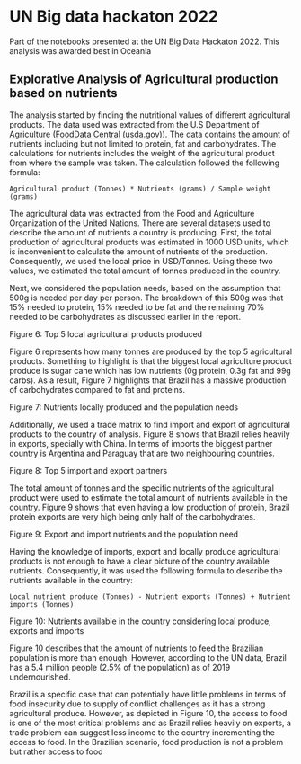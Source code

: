 # UN Big data hackaton 2022
Part of the notebooks presented at the UN Big Data Hackaton 2022. This analysis was awarded best in Oceania

## Explorative Analysis of Agricultural production based on nutrients
The analysis started by finding the nutritional values of different agricultural products. The data
used was extracted from the U.S Department of Agriculture ([FoodData Central (usda.gov)](https://fdc.nal.usda.gov/)). The
data contains the amount of nutrients including but not limited to protein, fat and carbohydrates.
The calculations for nutrients includes the weight of the agricultural product from where the
sample was taken. The calculation followed the following formula:

```Agricultural product (Tonnes) * Nutrients (grams) / Sample weight (grams)```

The agricultural data was extracted from the Food and Agriculture Organization of the United
Nations. There are several datasets used to describe the amount of nutrients a country is
producing. First, the total production of agricultural products was estimated in 1000 USD units,
which is inconvenient to calculate the amount of nutrients of the production. Consequently, we
used the local price in USD/Tonnes. Using these two values, we estimated the total amount of
tonnes produced in the country.

Next, we considered the population needs, based on the assumption that 500g is needed per
day per person. The breakdown of this 500g was that 15% needed to protein, 15% needed to
be fat and the remaining 70% needed to be carbohydrates as discussed earlier in the report.

Figure 6: Top 5 local agricultural products produced

Figure 6 represents how many tonnes are produced by the top 5 agricultural products.
Something to highlight is that the biggest local agriculture product produce is sugar cane which
has low nutrients (0g protein, 0.3g fat and 99g carbs). As a result, Figure 7 highlights that Brazil
has a massive production of carbohydrates compared to fat and proteins.

Figure 7: Nutrients locally produced and the population needs

Additionally, we used a trade matrix to find import and export of agricultural products to the
country of analysis. Figure 8 shows that Brazil relies heavily in exports, specially with China. In
terms of imports the biggest partner country is Argentina and Paraguay that are two
neighbouring countries.

Figure 8: Top 5 import and export partners

The total amount of tonnes and the specific nutrients of the agricultural product were used to
estimate the total amount of nutrients available in the country. Figure 9 shows that even having
a low production of protein, Brazil protein exports are very high being only half of the
carbohydrates.

Figure 9: Export and import nutrients and the population need

Having the knowledge of imports, export and locally produce agricultural products is not enough
to have a clear picture of the country available nutrients. Consequently, it was used the following
formula to describe the nutrients available in the country:

```Local nutrient produce (Tonnes) - Nutrient exports (Tonnes) + Nutrient imports (Tonnes)```

Figure 10: Nutrients available in the country considering local produce, exports and imports

Figure 10 describes that the amount of nutrients to feed the Brazilian population is more than
enough. However, according to the UN data, Brazil has a 5.4 million people (2.5% of the
population) as of 2019 undernourished.

Brazil is a specific case that can potentially have little problems in terms of food insecurity due
to supply of conflict challenges as it has a strong agricultural produce. However, as depicted in
Figure 10, the access to food is one of the most critical problems and as Brazil relies heavily on
exports, a trade problem can suggest less income to the country incrementing the access to
food. In the Brazilian scenario, food production is not a problem but rather access to food
